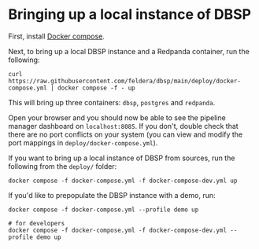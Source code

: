 Bringing up a local instance of DBSP
===================================


First, install [Docker compose](https://docs.docker.com/compose/install/).

Next, to bring up a local DBSP instance and a Redpanda container, run the following:

```
curl https://raw.githubusercontent.com/feldera/dbsp/main/deploy/docker-compose.yml | docker compose -f - up
```

This will bring up three containers: `dbsp`, `postgres` and `redpanda`.

Open your browser and you should now be able to see the pipeline manager dashboard on `localhost:8085`.
If you don't, double check that there are no port conflicts on your system (you can view and modify
the port mappings in `deploy/docker-compose.yml`).

If you want to bring up a local instance of DBSP from sources, run the following from the `deploy/` folder:

```
docker compose -f docker-compose.yml -f docker-compose-dev.yml up
```

If you'd like to prepopulate the DBSP instance with a demo, run:

```
docker compose -f docker-compose.yml --profile demo up

# for developers
docker compose -f docker-compose.yml -f docker-compose-dev.yml --profile demo up
```
